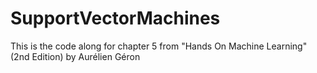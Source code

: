 # SupportVectorMachines
This is the code along for chapter 5 from "Hands On Machine Learning" (2nd Edition) by Aurélien Géron
